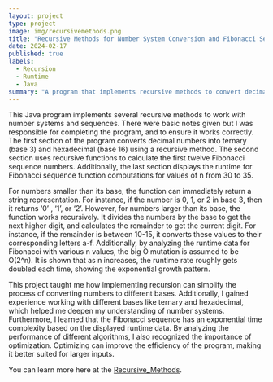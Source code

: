 ```yaml
---
layout: project
type: project
image: img/recursivemethods.png
title: "Recursive Methods for Number System Conversion and Fibonacci Sequence Analysis"
date: 2024-02-17
published: true
labels:
  - Recursion
  - Rumtime
  - Java
summary: "A program that implements recursive methods to convert decimal numbers into ternary and hexadecimal bases, calculates the first twelve Fibonacci numbers, and analyzes runtime performance for various Fibonacci sequence computations.."
---
```


This Java program implements several recursive methods to work with number systems and sequences. There were basic notes given but I was responsible for completing the program, and to ensure it works correctly. The first section of the program converts decimal numbers into ternary (base 3) and hexadecimal (base 16) using a recursive method. The second section uses recursive functions to calculate the first twelve Fibonacci sequence numbers. Additionally, the last section displays the runtime for Fibonacci sequence function computations for values of n from 30 to 35. 

For numbers smaller than its base, the function can immediately return a string representation. For instance, if the number is 0, 1, or 2 in base 3, then it returns ‘0’ , ‘1’, or ‘2’. However, for numbers larger than its base, the function works recursively. It divides the numbers by the base to get the next higher digit, and calculates the remainder to get the current digit. For instance, if the remainder is between 10-15, it converts these values to their corresponding letters a-f. Additionally, by analyzing the runtime data for Fibonacci with various n values, the big O mutation is assumed to be O(2^n). It is shown that as n increases, the runtime rate roughly gets doubled each time, showing the exponential growth pattern. 

This project taught me how implementing recursion can simplify the process of converting numbers to different bases. Additionally, I gained experience working with different bases like ternary and hexadecimal, which helped me deepen my understanding of number systems. Furthermore, I learned that the Fibonacci sequence has an exponential time complexity based on the displayed runtime data. By analyzing the performance of different algorithms, I also recognized the importance of optimization. Optimizing can improve the efficiency of the program, making it better suited for larger inputs. 

You can learn more here at the [Recursive_Methods](https://github.com/ellieishii/Polynomial_Solver_and_Root_Finder).
